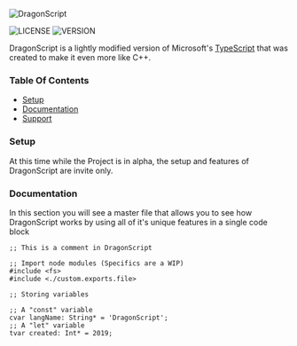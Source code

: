![DragonScript](https://i.imgur.com/3NJoebP.png)

![LICENSE](https://img.shields.io/badge/license-BSD--3--Clause-blue)
![VERSION](https://img.shields.io/badge/version-0.1.0-green)

DragonScript is a lightly modified version of Microsoft's [TypeScript](http://www.typescriptlang.org) that
was created to make it even more like C++.

### Table Of Contents
- [Setup](#setup)
- [Documentation](#documentation)
- [Support](#support)

### Setup
At this time while the Project is in alpha, the setup and features of DragonScript are invite only.

### Documentation
In this section you will see a master file that allows you to see how DragonScript works by using
all of it's unique features in a single code block
```drs
;; This is a comment in DragonScript

;; Import node modules (Specifics are a WIP)
#include <fs>
#include <./custom.exports.file>

;; Storing variables

;; A "const" variable
cvar langName: String* = 'DragonScript';
;; A "let" variable
tvar created: Int* = 2019;
```
